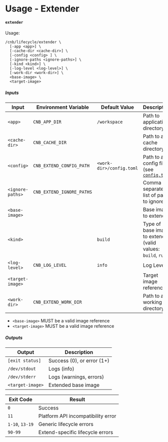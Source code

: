 # Usage - Extender

#### `extender`

Usage:

```
/cnb/lifecycle/extender \
  [-app <app>] \
  [-cache-dir <cache-dir>] \
  [-config <config> ] \
  [-ignore-paths <ignore-paths>] \
  [-kind <kind>] \
  [-log-level <log-level>] \
  [-work-dir <work-dir>] \
  <base-image> \
  <target-image>
```

##### Inputs

| Input            | Environment Variable      | Default Value            | Description                                                     |
|------------------|---------------------------|--------------------------|-----------------------------------------------------------------|
| `<app>`          | `CNB_APP_DIR`             | `/workspace`             | Path to application directory                                   |
| `<cache-dir>`    | `CNB_CACHE_DIR`           |                          | Path to a cache directory                                       |
| `<config>`       | `CNB_EXTEND_CONFIG_PATH`  | `<work-dir>/config.toml` | Path to a config file (see [`config.toml`](#extend-config-toml) |
| `<ignore-paths>` | `CNB_EXTEND_IGNORE_PATHS` |                          | Comma separated list of paths to ignore                         |
| `<base-image>`   |                           |                          | Base image to extend                                            |
| `<kind>`         |                           | `build`                  | Type of base image to extend (valid values: `build`, `run`)     |
| `<log-level>`    | `CNB_LOG_LEVEL`           | `info`                   | Log Level                                                       |
| `<target-image>` |                           |                          | Target image reference                                          |
| `<work-dir>`     | `CNB_EXTEND_WORK_DIR`     |                          | Path to a working directory                                     |

- `<base-image>` MUST be a valid image reference
- `<target-image>` MUST be a valid image reference

##### Outputs

| Output           | Description                |
|------------------|----------------------------|
| `[exit status]`  | Success (0), or error (1+) |
| `/dev/stdout`    | Logs (info)                |
| `/dev/stderr`    | Logs (warnings, errors)    |
| `<target-image>` | Extended base image        |

| Exit Code       | Result                             |
|-----------------|------------------------------------|
| `0`             | Success                            |
| `11`            | Platform API incompatibility error |
| `1-10`, `13-19` | Generic lifecycle errors           |
| `90-99`         | Extend-specific lifecycle errors   |

